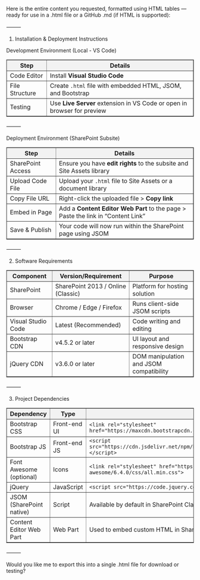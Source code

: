 Here is the entire content you requested, formatted using HTML tables — ready for use in a .html file or a GitHub .md (if HTML is supported):

⸻

1. Installation & Deployment Instructions

Development Environment (Local - VS Code)

<table border="1" cellpadding="8" cellspacing="0" style="border-collapse: collapse; width: 100%;">
  <thead style="background-color: #f2f2f2;">
    <tr><th>Step</th><th>Details</th></tr>
  </thead>
  <tbody>
    <tr><td>Code Editor</td><td>Install <strong>Visual Studio Code</strong></td></tr>
    <tr><td>File Structure</td><td>Create <code>.html</code> file with embedded HTML, JSOM, and Bootstrap</td></tr>
    <tr><td>Testing</td><td>Use <strong>Live Server</strong> extension in VS Code or open in browser for preview</td></tr>
  </tbody>
</table>



⸻

Deployment Environment (SharePoint Subsite)

<table border="1" cellpadding="8" cellspacing="0" style="border-collapse: collapse; width: 100%;">
  <thead style="background-color: #f2f2f2;">
    <tr><th>Step</th><th>Details</th></tr>
  </thead>
  <tbody>
    <tr><td>SharePoint Access</td><td>Ensure you have <strong>edit rights</strong> to the subsite and Site Assets library</td></tr>
    <tr><td>Upload Code File</td><td>Upload your <code>.html</code> file to Site Assets or a document library</td></tr>
    <tr><td>Copy File URL</td><td>Right-click the uploaded file > <strong>Copy link</strong></td></tr>
    <tr><td>Embed in Page</td><td>Add a <strong>Content Editor Web Part</strong> to the page > Paste the link in “Content Link”</td></tr>
    <tr><td>Save & Publish</td><td>Your code will now run within the SharePoint page using JSOM</td></tr>
  </tbody>
</table>



⸻

2. Software Requirements

<table border="1" cellpadding="8" cellspacing="0" style="border-collapse: collapse; width: 100%;">
  <thead style="background-color: #f2f2f2;">
    <tr><th>Component</th><th>Version/Requirement</th><th>Purpose</th></tr>
  </thead>
  <tbody>
    <tr><td>SharePoint</td><td>SharePoint 2013 / Online (Classic)</td><td>Platform for hosting solution</td></tr>
    <tr><td>Browser</td><td>Chrome / Edge / Firefox</td><td>Runs client-side JSOM scripts</td></tr>
    <tr><td>Visual Studio Code</td><td>Latest (Recommended)</td><td>Code writing and editing</td></tr>
    <tr><td>Bootstrap CDN</td><td>v4.5.2 or later</td><td>UI layout and responsive design</td></tr>
    <tr><td>jQuery CDN</td><td>v3.6.0 or later</td><td>DOM manipulation and JSOM compatibility</td></tr>
  </tbody>
</table>



⸻

3. Project Dependencies

<table border="1" cellpadding="8" cellspacing="0" style="border-collapse: collapse; width: 100%;">
  <thead style="background-color: #f2f2f2;">
    <tr><th>Dependency</th><th>Type</th><th>Source / Link</th></tr>
  </thead>
  <tbody>
    <tr>
      <td>Bootstrap CSS</td>
      <td>Front-end UI</td>
      <td><code>&lt;link rel="stylesheet" href="https://maxcdn.bootstrapcdn.com/bootstrap/4.5.2/css/bootstrap.min.css"&gt;</code></td>
    </tr>
    <tr>
      <td>Bootstrap JS</td>
      <td>Front-end JS</td>
      <td><code>&lt;script src="https://cdn.jsdelivr.net/npm/bootstrap@4.5.2/dist/js/bootstrap.bundle.min.js"&gt;&lt;/script&gt;</code></td>
    </tr>
    <tr>
      <td>Font Awesome (optional)</td>
      <td>Icons</td>
      <td><code>&lt;link rel="stylesheet" href="https://cdnjs.cloudflare.com/ajax/libs/font-awesome/6.4.0/css/all.min.css"&gt;</code></td>
    </tr>
    <tr>
      <td>jQuery</td>
      <td>JavaScript</td>
      <td><code>&lt;script src="https://code.jquery.com/jquery-3.6.0.min.js"&gt;&lt;/script&gt;</code></td>
    </tr>
    <tr>
      <td>JSOM (SharePoint native)</td>
      <td>Script</td>
      <td>Available by default in SharePoint Classic pages</td>
    </tr>
    <tr>
      <td>Content Editor Web Part</td>
      <td>Web Part</td>
      <td>Used to embed custom HTML in SharePoint pages</td>
    </tr>
  </tbody>
</table>



⸻

Would you like me to export this into a single .html file for download or testing?

